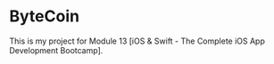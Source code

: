# ByteCoin
This is my project for Module 13 [iOS & Swift - The Complete iOS App Development Bootcamp].

